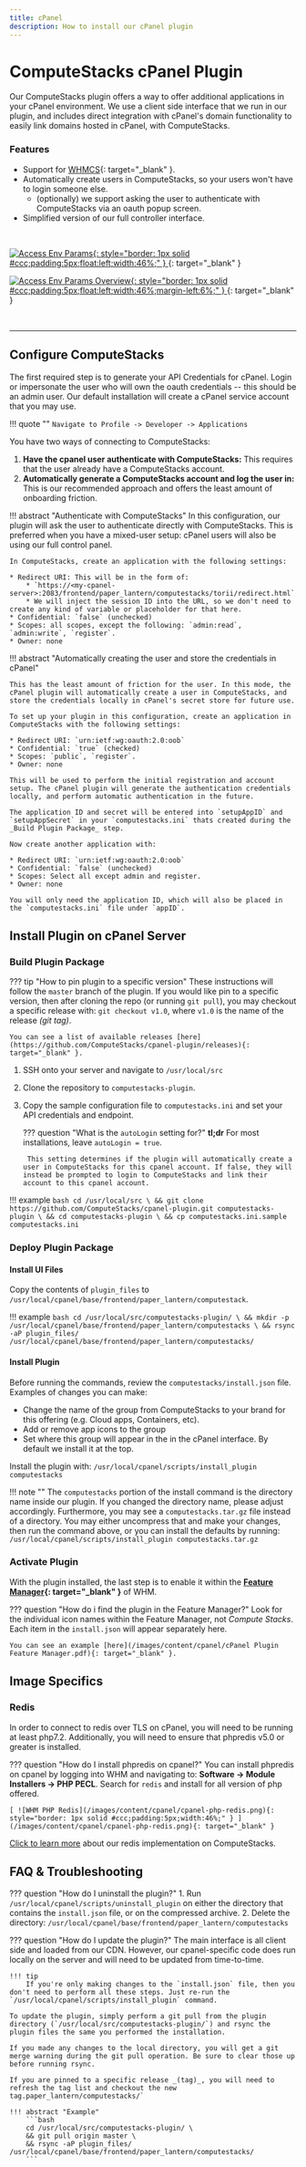 ```yaml
---
title: cPanel
description: How to install our cPanel plugin
---
```

# ComputeStacks cPanel Plugin

Our ComputeStacks plugin offers a way to offer additional applications in your cPanel environment. We use a client side interface that we run in our plugin, and includes direct integration with cPanel's domain functionality to easily link domains hosted in cPanel, with ComputeStacks.

### Features

* Support for [WHMCS](https://www.whmcs.com){: target="_blank" }.
* Automatically create users in ComputeStacks, so your users won't have to login someone else.
  * (optionally) we support asking the user to authenticate with ComputeStacks via an oauth popup screen.
* Simplified version of our full controller interface.

<br>

[ ![Access Env Params](/images/content/cpanel/cpanel-main.png){: style="border: 1px solid #ccc;padding:5px;float:left;width:46%;" } ](/images/content/cpanel/cpanel-main.png){: target="_blank" }

[ ![Access Env Params Overview](/images/content/cpanel/cpanel-order-package.png){: style="border: 1px solid #ccc;padding:5px;float:left;width:46%;margin-left:6%;" } ](/images/content/cpanel/cpanel-order-package.png){: target="_blank" }

<br>
<div style="clear:both;"></div>

<hr>

## Configure ComputeStacks

The first required step is to generate your API Credentials for cPanel. Login or impersonate the user who will own the oauth credentials -- this should be an admin user. Our default installation will create a cPanel service account that you may use.

!!! quote ""
    `Navigate to Profile -> Developer -> Applications`

You have two ways of connecting to ComputeStacks:

1. **Have the cpanel user authenticate with ComputeStacks:** This requires that the user already have a ComputeStacks account.
2. **Automatically generate a ComputeStacks account and log the user in:** This is our recommended approach and offers the least amount of onboarding friction.

!!! abstract "Authenticate with ComputeStacks"
    In this configuration, our plugin will ask the user to authenticate directly with ComputeStacks. This is preferred when you have a mixed-user setup: cPanel users will also be using our full control panel.

    In ComputeStacks, create an application with the following settings:

    * Redirect URI: This will be in the form of:
        * `https://<my-cpanel-server>:2083/frontend/paper_lantern/computestacks/torii/redirect.html`
        * We will inject the session ID into the URL, so we don't need to create any kind of variable or placeholder for that here.
    * Confidential: `false` (unchecked)
    * Scopes: all scopes, except the following: `admin:read`, `admin:write`, `register`.
    * Owner: none

!!! abstract  "Automatically creating the user and store the credentials in cPanel"

    This has the least amount of friction for the user. In this mode, the cPanel plugin will automatically create a user in ComputeStacks, and store the credentials locally in cPanel's secret store for future use.

    To set up your plugin in this configuration, create an application in ComputeStacks with the following settings:

    * Redirect URI: `urn:ietf:wg:oauth:2.0:oob`
    * Confidential: `true` (checked)
    * Scopes: `public`, `register`.
    * Owner: none

    This will be used to perform the initial registration and account setup. The cPanel plugin will generate the authentication credentials locally, and perform automatic authentication in the future. 

    The application ID and secret will be entered into `setupAppID` and `setupAppSecret` in your `computestacks.ini` thats created during the _Build Plugin Package_ step.

    Now create another application with:

    * Redirect URI: `urn:ietf:wg:oauth:2.0:oob`
    * Confidential: `false` (unchecked)
    * Scopes: Select all except admin and register.
    * Owner: none

    You will only need the application ID, which will also be placed in the `computestacks.ini` file under `appID`.


## Install Plugin on cPanel Server

### Build Plugin Package

??? tip "How to pin plugin to a specific version"
    These instructions will follow the `master` branch of the plugin. If you would like pin to a specific version, then after cloning the repo (or running `git pull`), you may checkout a specific release with: `git checkout v1.0`, where `v1.0` is the name of the release _(git tag)_.

    You can see a list of available releases [here](https://github.com/ComputeStacks/cpanel-plugin/releases){: target="_blank" }.

1. SSH onto your server and navigate to `/usr/local/src`
2. Clone the repository to `computestacks-plugin`.
3. Copy the sample configuration file to `computestacks.ini` and set your API credentials and endpoint.

    ??? question "What is the `autoLogin` setting for?"
        **tl;dr** For most installations, leave `autoLogin = true`.
        
        This setting determines if the plugin will automatically create a user in ComputeStacks for this cpanel account. If false, they will instead be prompted to login to ComputeStacks and link their account to this cpanel account.

!!! example
    ```bash
    cd /usr/local/src \
    && git clone https://github.com/ComputeStacks/cpanel-plugin.git computestacks-plugin \
    && cd computestacks-plugin \
    && cp computestacks.ini.sample computestacks.ini
    ```

### Deploy Plugin Package

#### Install UI Files

Copy the contents of `plugin_files` to `/usr/local/cpanel/base/frontend/paper_lantern/computestack`.

!!! example
    ```bash
    cd /usr/local/src/computestacks-plugin/ \
    && mkdir -p /usr/local/cpanel/base/frontend/paper_lantern/computestacks \
    && rsync -aP plugin_files/ /usr/local/cpanel/base/frontend/paper_lantern/computestacks/
    ```

#### Install Plugin

Before running the commands, review the `computestacks/install.json` file. Examples of changes you can make:

* Change the name of the group from ComputeStacks to your brand for this offering (e.g. Cloud apps, Containers, etc). 
* Add or remove app icons to the group
* Set where this group will appear in the in the cPanel interface. By default we install it at the top.

Install the plugin with: `/usr/local/cpanel/scripts/install_plugin computestacks`

!!! note ""
    The `computestacks` portion of the install command is the directory name inside our plugin. If you changed the directory name, please adjust accordingly. 
    Furthermore, you may see a `computestacks.tar.gz` file instead of a directory. You may either uncompress that and make your changes, then run the command above, or you can install the defaults by running: `/usr/local/cpanel/scripts/install_plugin computestacks.tar.gz`

### Activate Plugin

With the plugin installed, the last step is to enable it within the **[Feature Manager](https://docs.cpanel.net/whm/packages/feature-manager/){: target="_blank" }** of WHM.

??? question "How do i find the plugin in the Feature Manager?"
    Look for the individual icon names within the Feature Manager, not _Compute Stacks_. Each item in the `install.json` will appear separately here.

    You can see an example [here](/images/content/cpanel/cPanel Plugin Feature Manager.pdf){: target="_blank" }.

## Image Specifics

### Redis
In order to connect to redis over TLS on cPanel, you will need to be running at least php7.2. Additionally, you will need to ensure that phpredis v5.0 or greater is installed. 

??? question "How do I install phpredis on cpanel?"
    You can install phpredis on cpanel by logging into WHM and navigating to: **Software -> Module Installers -> PHP PECL**. Search for `redis` and install for all version of php offered.

    [ ![WHM PHP Redis](/images/content/cpanel/cpanel-php-redis.png){: style="border: 1px solid #ccc;padding:5px;width:46%;" } ](/images/content/cpanel/cpanel-php-redis.png){: target="_blank" }

[Click to learn more](../../user_guide/container_images/redis.md) about our redis implementation on ComputeStacks.

## FAQ & Troubleshooting

??? question "How do I uninstall the plugin?"
    1. Run `/usr/local/cpanel/scripts/uninstall_plugin` on either the directory that contains the `install.json` file, or on the compressed archive.
    2. Delete the directory: `/usr/local/cpanel/base/frontend/paper_lantern/computestacks`

??? question "How do I update the plugin?"
    The main interface is all client side and loaded from our CDN. However, our cpanel-specific code does run locally on the server and will need to be updated from time-to-time. 

    !!! tip
        If you're only making changes to the `install.json` file, then you don't need to perform all these steps. Just re-run the `/usr/local/cpanel/scripts/install_plugin` command.

    To update the plugin, simply perform a git pull from the plugin directory (`/usr/local/src/computestacks-plugin/`) and rsync the plugin files the same you performed the installation.

    If you made any changes to the local directory, you will get a git merge warning during the git pull operation. Be sure to clear those up before running rsync.

    If you are pinned to a specific release _(tag)_, you will need to refresh the tag list and checkout the new tag.paper_lantern/computestacks/`

    !!! abstract "Example"
        ```bash
        cd /usr/local/src/computestacks-plugin/ \
        && git pull origin master \
        && rsync -aP plugin_files/ /usr/local/cpanel/base/frontend/paper_lantern/computestacks/
        ```
